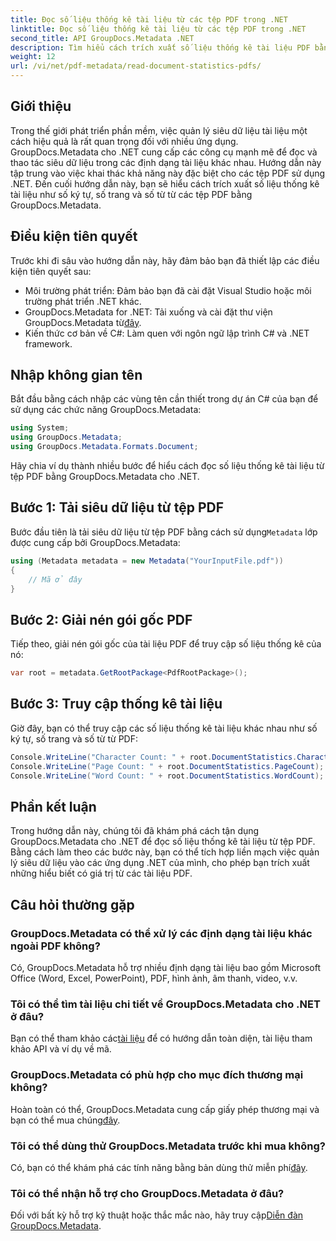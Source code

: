 ```yaml
---
title: Đọc số liệu thống kê tài liệu từ các tệp PDF trong .NET
linktitle: Đọc số liệu thống kê tài liệu từ các tệp PDF trong .NET
second_title: API GroupDocs.Metadata .NET
description: Tìm hiểu cách trích xuất số liệu thống kê tài liệu PDF bằng GroupDocs.Metadata cho .NET. Nâng cao khả năng quản lý tài liệu của bạn một cách dễ dàng.
weight: 12
url: /vi/net/pdf-metadata/read-document-statistics-pdfs/
---
```

## Giới thiệu
Trong thế giới phát triển phần mềm, việc quản lý siêu dữ liệu tài liệu một cách hiệu quả là rất quan trọng đối với nhiều ứng dụng. GroupDocs.Metadata cho .NET cung cấp các công cụ mạnh mẽ để đọc và thao tác siêu dữ liệu trong các định dạng tài liệu khác nhau. Hướng dẫn này tập trung vào việc khai thác khả năng này đặc biệt cho các tệp PDF sử dụng .NET. Đến cuối hướng dẫn này, bạn sẽ hiểu cách trích xuất số liệu thống kê tài liệu như số ký tự, số trang và số từ từ các tệp PDF bằng GroupDocs.Metadata.
## Điều kiện tiên quyết
Trước khi đi sâu vào hướng dẫn này, hãy đảm bảo bạn đã thiết lập các điều kiện tiên quyết sau:
- Môi trường phát triển: Đảm bảo bạn đã cài đặt Visual Studio hoặc môi trường phát triển .NET khác.
-  GroupDocs.Metadata for .NET: Tải xuống và cài đặt thư viện GroupDocs.Metadata từ[đây](https://releases.groupdocs.com/metadata/net/).
- Kiến thức cơ bản về C#: Làm quen với ngôn ngữ lập trình C# và .NET framework.

## Nhập không gian tên
Bắt đầu bằng cách nhập các vùng tên cần thiết trong dự án C# của bạn để sử dụng các chức năng GroupDocs.Metadata:
```csharp
using System;
using GroupDocs.Metadata;
using GroupDocs.Metadata.Formats.Document;
```

Hãy chia ví dụ thành nhiều bước để hiểu cách đọc số liệu thống kê tài liệu từ tệp PDF bằng GroupDocs.Metadata cho .NET.
## Bước 1: Tải siêu dữ liệu từ tệp PDF
 Bước đầu tiên là tải siêu dữ liệu từ tệp PDF bằng cách sử dụng`Metadata` lớp được cung cấp bởi GroupDocs.Metadata:
```csharp
using (Metadata metadata = new Metadata("YourInputFile.pdf"))
{
    // Mã ở đây
}
```
## Bước 2: Giải nén gói gốc PDF
Tiếp theo, giải nén gói gốc của tài liệu PDF để truy cập số liệu thống kê của nó:
```csharp
var root = metadata.GetRootPackage<PdfRootPackage>();
```
## Bước 3: Truy cập thống kê tài liệu
Giờ đây, bạn có thể truy cập các số liệu thống kê tài liệu khác nhau như số ký tự, số trang và số từ từ PDF:
```csharp
Console.WriteLine("Character Count: " + root.DocumentStatistics.CharacterCount);
Console.WriteLine("Page Count: " + root.DocumentStatistics.PageCount);
Console.WriteLine("Word Count: " + root.DocumentStatistics.WordCount);
```

## Phần kết luận
Trong hướng dẫn này, chúng tôi đã khám phá cách tận dụng GroupDocs.Metadata cho .NET để đọc số liệu thống kê tài liệu từ tệp PDF. Bằng cách làm theo các bước này, bạn có thể tích hợp liền mạch việc quản lý siêu dữ liệu vào các ứng dụng .NET của mình, cho phép bạn trích xuất những hiểu biết có giá trị từ các tài liệu PDF.

## Câu hỏi thường gặp
### GroupDocs.Metadata có thể xử lý các định dạng tài liệu khác ngoài PDF không?
Có, GroupDocs.Metadata hỗ trợ nhiều định dạng tài liệu bao gồm Microsoft Office (Word, Excel, PowerPoint), PDF, hình ảnh, âm thanh, video, v.v.
### Tôi có thể tìm tài liệu chi tiết về GroupDocs.Metadata cho .NET ở đâu?
 Bạn có thể tham khảo các[tài liệu](https://tutorials.groupdocs.com/metadata/net/) để có hướng dẫn toàn diện, tài liệu tham khảo API và ví dụ về mã.
### GroupDocs.Metadata có phù hợp cho mục đích thương mại không?
 Hoàn toàn có thể, GroupDocs.Metadata cung cấp giấy phép thương mại và bạn có thể mua chúng[đây](https://purchase.groupdocs.com/buy).
### Tôi có thể dùng thử GroupDocs.Metadata trước khi mua không?
 Có, bạn có thể khám phá các tính năng bằng bản dùng thử miễn phí[đây](https://releases.groupdocs.com/).
### Tôi có thể nhận hỗ trợ cho GroupDocs.Metadata ở đâu?
 Đối với bất kỳ hỗ trợ kỹ thuật hoặc thắc mắc nào, hãy truy cập[Diễn đàn GroupDocs.Metadata](https://forum.groupdocs.com/c/metadata/14).